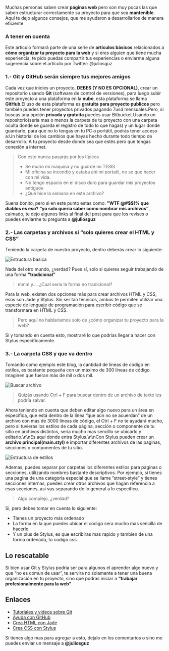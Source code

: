 Muchas personas saben crear **páginas web** pero son muy pocas las que saben estructurar correctamente su proyecto para que sea **mantenible**.
Aquí te dejo algunos consejos, que me ayudaron a desarrollarlos de manera eficiente.

### A tener en cuenta

Este artículo formará parte de una serie de **artículos básicos** relacionados a **cómo organizar tu proyecto para la web** y si eres alguien que tiene mucha experiencia, te pido puedas compartir tus experiencias o enviarme alguna sugerencia sobre el artículo por Twitter: @juliosguz

### 1.- Git y GitHub serán siempre tus mejores amigos
Cada vez que inicies un proyecto, **DEBES (Y NO ES OPCIONAL)**, crear un repositorio usando **Git** (software de control de versiones), para luego subir este proyecto a una plataforma en la **nube**, esta plataforma se llama **GitHub**.El uso de esta plataforma es **gratuita para proyecto publicos** pero también puedes tener proyectos privados pagando 7usd mensuales.Pero, si buscas una opción **privada y gratuita** puedes usar Bitbucket.Usando un repositorio(seria mas o menos la carpeta de tu proyecto con una carpeta oculta donde se guarda el registro de todo lo que hagas) y un lugar donde guardarlo, para que no lo tengas en tu PC o portátil, podrás tener acceso a:Un historial de los cambios que hayas hecho durante todo tiempo de desarrollo. A tu proyecto desde donde sea que estés pero que tengas conexión a internet.

> Con esto nunca pasarás por los típicos
> - Se murio mi maquina y no guarde mi TESIS 
> - Mi oficina se incendió y estaba ahí mi portatil, no se que hacer con mi vida.
> - No tengo espacio en el disco duro para guardar mis proyectos antiguos
> - ¿Qué hice la semana en este archivo?

Suena bonito, pero si en este punto estas como: **”WTF @#$$!% que diablos es eso? “yo solo queria saber como nombrar mis archivos”**, calmado, te dejo algunos links al final del post para que los revises o puedes enviarme tu pregunta a **@juliosguz** 

### 2.- Las carpetas y archivos si “solo quieres crear el HTML y CSS”

Teniendo la carpeta de nuestro proyecto, dentro deberás crear lo siguiente:

![Estructura basica](https://firebasestorage.googleapis.com/v0/b/juliosguz-ee474.appspot.com/o/site%2Fposts%2F2017%2F01%2Festructura-basica.png?alt=media&token=3a2a0a95-24cf-4db6-b2da-278a8ed3a8e3 "Estructura basica")

Nada del otro mundo, ¿verdad?
Pues sí, solo si quieres seguir trabajando de una forma **“tradicional”**

> mmm y…. ¿Cual seria la forma no tradicional?

Para la web, existen dos opciones más para crear archivos HTML y CSS, esos son Jade y Stylus. Sin ser tan técnicos, ambos te permiten utilizar una especie de lenguaje de programación para escribir código que se transformara en HTML y CSS.

> Pero aquí no hablariamos solo de ¿cómo organizar tu proyecto para la web?

Sí y tomando en cuenta esto, mostraré lo que podrías llegar a hacer con Stylus específicamente.

### 3.- La carpeta CSS y que va dentro

Tomando como ejemplo este blog, la cantidad de líneas de código en estilos, es bastante pequeña con un máximo de 300 líneas de código. Imaginen que fueran más de mil o dos mil.

![Buscar archivo](https://firebasestorage.googleapis.com/v0/b/juliosguz-ee474.appspot.com/o/site%2Fposts%2F2017%2F01%2Fbuscar-archivos.png?alt=media&token=abb36bf1-815f-4263-a0b7-59c66e56f1da "Buscar Archivo")

> Quizás usando Ctrl + F para buscar dentro de un archivo de texto les podría salvar.

Ahora teniendo en cuenta que deben editar algo nuevo para un área en específica, que está dentro de la línea “que aún no se acuerdan” de un archivo con más de 3000 líneas de código, el Ctrl + F no te ayudará mucho, pero si tuvieras los estilos de cada página, sección o componente de tu sitio en archivos distintos, seria mucho mas sencillo se ubicarlo y editarlo.\n\nEs aquí donde entra Stylus.\n\nCon Stylus pueden crear un **archivo principal(main.styl)** e importar diferentes archivos de las paginas, secciones o componentes de tu sitio.

![Estructura de estilos](https://firebasestorage.googleapis.com/v0/b/juliosguz-ee474.appspot.com/o/site%2Fposts%2F2017%2F01%2Festructura-de-estilos.png?alt=media&token=b7aa73f5-07a0-4706-9206-b481b01fa8aa "Estructura de estilos")

Ademas, puedes separar por carpetas los diferentes estilos para paginas o secciones, utilizando nombres bastante descriptivos. Por ejemplo, si tienes una pagina de una categoria especial que se llame “street-style” y tienes secciones internas, puedes crear otros archivos que hagan referencia a esas secciones, asi vas separando de lo general a lo especifico.

> Algo complejo, ¿verdad?

Sí, pero debes tomar en cuenta lo siguiente:

- Tienes un proyecto más ordenado
- La forma en la que puedes ubicar el codigo sera mucho mas sencilla de hacerlo
- Y un plus de Stylus, es que escribiras mas rapido y tambien de una forma ordenada, tu codigo css.

## Lo rescatable

Si bien usar Git y Stylus podria ser para algunos el aprender algo nuevo y que “no es comun de usar”, te servira no solamente a tener una buena organización en tu proyecto, sino que podras iniciar a **“trabajar profesionalmente para la web”**

## Enlaces

- [Tutoriales y videos sobre Git](https://git-scm.com/documentation)
- [Ayuda con GitHub](https://help.github.com/)
- [Crea HTML con Jade](http://jadelang.net/)
- [Crea CSS con Stylus](http://stylus-lang.com/)

Si tienes algo mas para agregar a esto, dejalo en los comentarios o sino me puedes enviar un mensaje a **@juliosguz**